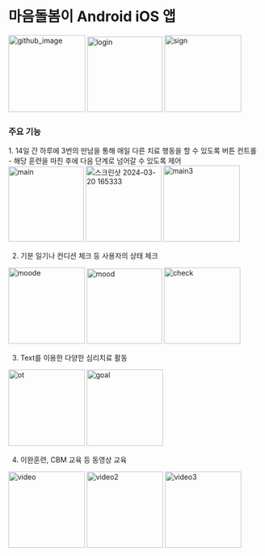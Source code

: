 <H1>마음돌봄이 Android iOS 앱</H1>

<img width="152" alt="github_image" src="https://github.com/20ae/CBM/assets/162332944/a583997b-27a5-4919-9f7e-5821a595937d">
<img width="149" alt="login" src="https://github.com/20ae/CBM/assets/162332944/11ace7d2-db82-4f03-b17f-3bf73a142f53">
<img width="152" alt="sign" src="https://github.com/20ae/CBM/assets/162332944/3485be9a-1a21-4ed7-8213-4bb33cd09432">

<H3>주요 기능</H3>
1. 14일 간 하루에 3번의 만남을 통해 매일 다른 치료 행동을 할 수 있도록 버튼 컨트롤 <br>
- 해당 훈련을 마친 후에 다음 단계로 넘어갈 수 있도록 제어<br>
<img width="149" alt="main" src="https://github.com/20ae/CBM/assets/162332944/ad12575b-1652-4eb3-9ba5-2d17a37b30bd">
<img width="150" alt="스크린샷 2024-03-20 165333" src="https://github.com/20ae/CBM/assets/162332944/48c97fae-a163-461a-8d14-455254a975fc">
<img width="151" alt="main3" src="https://github.com/20ae/CBM/assets/162332944/c444372e-80c4-4610-af2f-3867915f7c59">

2. 기분 일기나 컨디션 체크 등 사용자의 상태 체크
<img width="151" alt="moode" src="https://github.com/20ae/CBM/assets/162332944/bec3bbd1-d226-4593-ac9e-c53a0de49da0">
<img width="149" alt="mood" src="https://github.com/20ae/CBM/assets/162332944/6fa3e2be-37e4-4fc1-8e59-55015e6d93a3">
<img width="151" alt="check" src="https://github.com/20ae/CBM/assets/162332944/5d44e7cb-d32c-4aae-942f-a6726e58db32">

3. Text를 이용한 다양한 심리치료 활동
<img width="151" alt="ot" src="https://github.com/20ae/CBM/assets/162332944/1f4624d7-082d-4c42-9c56-3c988bdb7ca6">
<img width="151" alt="goal" src="https://github.com/20ae/CBM/assets/162332944/a3f82df5-168d-44bf-9532-d6c397d5d1de">

4. 이완훈련, CBM 교육 등 동영상 교육
<img width="151" alt="video" src="https://github.com/20ae/CBM/assets/162332944/ea50b58a-4c57-4913-a4f8-f39de44e67bc">
<img width="151" alt="video2" src="https://github.com/20ae/CBM/assets/162332944/bc4a903d-8d5c-4205-9617-49f85cd8d70d">
<img width="151" alt="video3" src="https://github.com/20ae/CBM/assets/162332944/40b11329-6207-444b-a4de-6b391e4b4c17">


